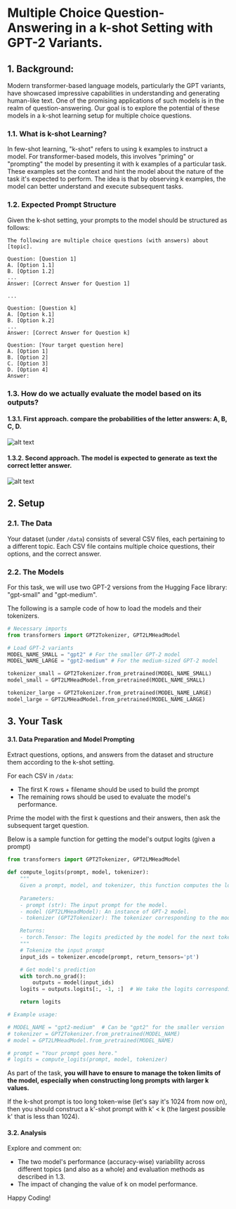 # Multiple Choice Question-Answering in a k-shot Setting with GPT-2 Variants.

## 1. Background:

Modern transformer-based language models, particularly the GPT variants, have showcased impressive capabilities in understanding and generating human-like text. One of the promising applications of such models is in the realm of question-answering. Our goal is to explore the potential of these models in a k-shot learning setup for multiple choice questions.

### 1.1. What is k-shot Learning?

In few-shot learning, "k-shot" refers to using k examples to instruct a model. For transformer-based models, this involves "priming" or "prompting" the model by presenting it with k examples of a particular task. These examples set the context and hint the model about the nature of the task it's expected to perform. The idea is that by observing k examples, the model can better understand and execute subsequent tasks.

### 1.2. Expected Prompt Structure

Given the k-shot setting, your prompts to the model should be structured as follows:

```
The following are multiple choice questions (with answers) about [topic].

Question: [Question 1]
A. [Option 1.1]
B. [Option 1.2]
...
Answer: [Correct Answer for Question 1]

...

Question: [Question k]
A. [Option k.1]
B. [Option k.2]
...
Answer: [Correct Answer for Question k]

Question: [Your target question here]
A. [Option 1]
B. [Option 2]
C. [Option 3]
D. [Option 4]
Answer:
```

### 1.3. How do we actually evaluate the model based on its outputs?

#### **1.3.1. First approach.** compare the probabilities of the letter answers: A, B, C, D. 

![alt text](https://huggingface.co/datasets/huggingface/documentation-images/resolve/main/blog/evaluating-mmlu-leaderboard/LLM-05.png)

#### **1.3.2. Second approach.** The model is expected to generate as text the correct letter answer.

![alt text](https://huggingface.co/datasets/huggingface/documentation-images/resolve/main/blog/evaluating-mmlu-leaderboard/LLM-06.png)

## 2. Setup

### 2.1. The Data

Your dataset (under ```/data```) consists of several CSV files, each pertaining to a different topic. Each CSV file contains multiple choice questions, their options, and the correct answer.

### 2.2. The Models

For this task, we will use two GPT-2 versions from the Hugging Face library: "gpt-small" and "gpt-medium". 

The following is a sample code of how to load the models and their tokenizers.

```python
# Necessary imports
from transformers import GPT2Tokenizer, GPT2LMHeadModel

# Load GPT-2 variants
MODEL_NAME_SMALL = "gpt2" # For the smaller GPT-2 model
MODEL_NAME_LARGE = "gpt2-medium" # For the medium-sized GPT-2 model

tokenizer_small = GPT2Tokenizer.from_pretrained(MODEL_NAME_SMALL)
model_small = GPT2LMHeadModel.from_pretrained(MODEL_NAME_SMALL)

tokenizer_large = GPT2Tokenizer.from_pretrained(MODEL_NAME_LARGE)
model_large = GPT2LMHeadModel.from_pretrained(MODEL_NAME_LARGE)
```

## 3. Your Task

#### **3.1. Data Preparation and Model Prompting**

Extract questions, options, and answers from the dataset and structure them according to the k-shot setting.

For each CSV in ```/data```: 
- The first K rows + filename should be used to build the prompt
- The remaining rows should be used to evaluate the model's performance. 

Prime the model with the first k questions and their answers, then ask the subsequent target question.

Below is a sample function for getting the model's output logits (given a prompt)

```python
from transformers import GPT2Tokenizer, GPT2LMHeadModel

def compute_logits(prompt, model, tokenizer):
    """
    Given a prompt, model, and tokenizer, this function computes the logits for the next token(s).
    
    Parameters:
    - prompt (str): The input prompt for the model.
    - model (GPT2LMHeadModel): An instance of GPT-2 model.
    - tokenizer (GPT2Tokenizer): The tokenizer corresponding to the model.

    Returns:
    - torch.Tensor: The logits predicted by the model for the next token(s).
    """
    # Tokenize the input prompt
    input_ids = tokenizer.encode(prompt, return_tensors='pt')

    # Get model's prediction
    with torch.no_grad():
        outputs = model(input_ids)
    logits = outputs.logits[:, -1, :]  # We take the logits corresponding to the last token in the prompt

    return logits

# Example usage:

# MODEL_NAME = "gpt2-medium"  # Can be "gpt2" for the smaller version
# tokenizer = GPT2Tokenizer.from_pretrained(MODEL_NAME)
# model = GPT2LMHeadModel.from_pretrained(MODEL_NAME)

# prompt = "Your prompt goes here."
# logits = compute_logits(prompt, model, tokenizer)
```

As part of the task, **you will have to ensure to manage the token limits of the model, especially when constructing long prompts with larger k values.** 

If the k-shot prompt is too long token-wise (let's say it's 1024 from now on), then you should construct a k'-shot prompt with k' < k (the largest possible k' that is less than 1024). 

#### **3.2. Analysis**

Explore and comment on:
   - The two model's performance (accuracy-wise) variability across different topics (and also as a whole) and evaluation methods as described in 1.3. 
   - The impact of changing the value of k on model performance.

Happy Coding!